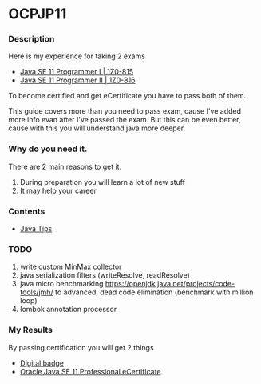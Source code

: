 # OCPJP11

### Description
Here is my experience for taking 2 exams 
* [Java SE 11 Programmer I | 1Z0-815](https://education.oracle.com/java-se-11-programmer-i/pexam_1Z0-815)
* [Java SE 11 Programmer II | 1Z0-816](https://education.oracle.com/java-se-11-programmer-ii/pexam_1Z0-816) 

To become certified and get eCertificate you have to pass both of them.

This guide covers more than you need to pass exam, cause I've added more info evan after I've passed the exam. 
But this can be even better, cause with this you will understand java more deeper.

### Why do you need it.
There are 2 main reasons to get it.
1. During preparation you will learn a lot of new stuff
2. It may help your career

### Contents
* [Java Tips](https://github.com/dgaydukov/cert-ocpjp11/blob/master/files/ocpjp11.md)


### TODO
1. write custom MinMax collector
2. java serialization filters (writeResolve, readResolve)
6. java micro benchmarking https://openjdk.java.net/projects/code-tools/jmh/ to advanced, dead code elimination (benchmark with million loop)
8. lombok annotation processor


### My Results
By passing certification you will get 2 things
* [Digital badge](https://www.youracclaim.com/badges/e012ec2d-fb28-4694-97b8-cf5b2f8eac7d)
* [Oracle Java SE 11 Professional eCertificate](https://github.com/dgaydukov/cert-ocpjp11/blob/master/files/eCertificate.pdf)

